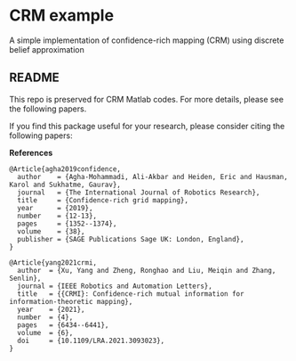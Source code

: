 # CRM example
A simple implementation of confidence-rich mapping (CRM) using discrete belief approximation
## README
This repo is preserved for CRM Matlab codes. For more details, please see the following papers.

If you find this package useful for your research, please consider citing the following papers:

**References**
```
@Article{agha2019confidence,
  author    = {Agha-Mohammadi, Ali-Akbar and Heiden, Eric and Hausman, Karol and Sukhatme, Gaurav},
  journal   = {The International Journal of Robotics Research},
  title     = {Confidence-rich grid mapping},
  year      = {2019},
  number    = {12-13},
  pages     = {1352--1374},
  volume    = {38},
  publisher = {SAGE Publications Sage UK: London, England},
}

@Article{yang2021crmi,
  author  = {Xu, Yang and Zheng, Ronghao and Liu, Meiqin and Zhang, Senlin},
  journal = {IEEE Robotics and Automation Letters},
  title   = {{CRMI}: Confidence-rich mutual information for information-theoretic mapping},
  year    = {2021},
  number  = {4},
  pages   = {6434--6441},
  volume  = {6},
  doi     = {10.1109/LRA.2021.3093023},
}
```
